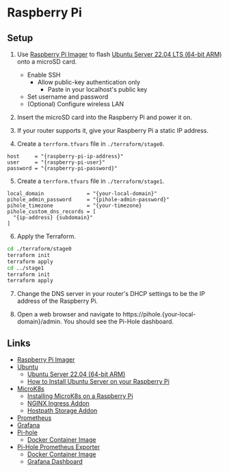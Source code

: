 # Raspberry Pi

## Setup

1. Use [Raspberry Pi Imager](https://github.com/raspberrypi/rpi-imager) to flash [Ubuntu Server 22.04 LTS (64-bit ARM)](https://ubuntu.com/download/server/arm) onto a microSD card.
   
   * Enable SSH
     * Allow public-key authentication only
       * Paste in your localhost's public key
   * Set username and password
   * (Optional) Configure wireless LAN
   
2. Insert the microSD card into the Raspberry Pi and power it on.

3. If your router supports it, give your Raspberry Pi a static IP address.

4. Create a `terrform.tfvars` file in `./terraform/stage0`.

```
host     = "{raspberry-pi-ip-address}"
user     = "{raspberry-pi-user}"
password = "{raspberry-pi-password}"
```

5. Create a `terrform.tfvars` file in `./terraform/stage1`.

```
local_domain              = "{your-local-domain}"
pihole_admin_password     = "{pihole-admin-password}"
pihole_timezone           = "{your-timezone}
pihole_custom_dns_records = [
  "{ip-address} {subdomain}"
]
```

6. Apply the Terraform.

```sh
cd ./terraform/stage0
terraform init
terraform apply
cd ../stage1
terraform init
terraform apply
```

7. Change the DNS server in your router's DHCP settings to be the IP address of the Raspberry Pi.

8. Open a web browser and navigate to https://pihole.{your-local-domain}/admin. You should see the Pi-Hole dashboard.

## Links

* [Raspberry Pi Imager](https://github.com/raspberrypi/rpi-imager)
* [Ubuntu](https://ubuntu.com/)
  * [Ubuntu Server 22.04 (64-bit ARM)](https://ubuntu.com/download/server/arm)
  * [How to Install Ubuntu Server on your Raspberry Pi](https://ubuntu.com/tutorials/how-to-install-ubuntu-on-your-raspberry-pi)
* [MicroK8s](https://microk8s.io/)
  * [Installing MicroK8s on a Raspberry Pi](https://microk8s.io/docs/install-raspberry-pi)
  * [NGINX Ingress Addon](https://microk8s.io/docs/addon-ingress)
  * [Hostpath Storage Addon](https://microk8s.io/docs/addon-hostpath-storage)
* [Prometheus](https://prometheus.io/)
* [Grafana](https://grafana.com/)
* [Pi-hole](https://pi-hole.net/)
  * [Docker Container Image](https://hub.docker.com/r/pihole/pihole)
* [Pi-Hole Prometheus Exporter](https://github.com/eko/pihole-exporter)
  * [Docker Container Image](https://hub.docker.com/r/ekofr/pihole-exporter)
  * [Grafana Dashboard](https://grafana.com/grafana/dashboards/14475-pi-hole-ui/)